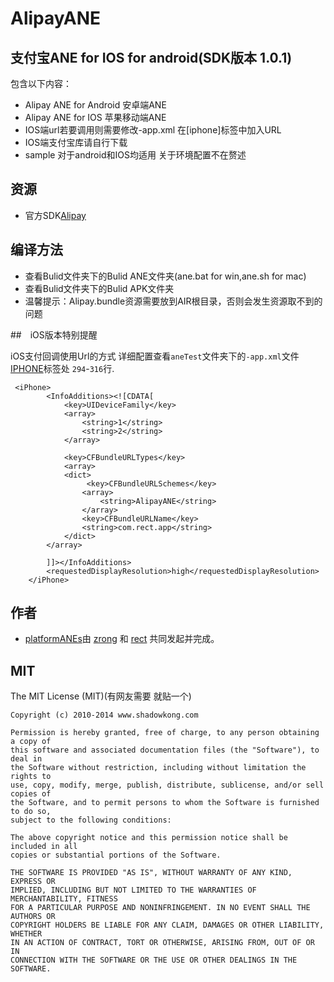 ﻿AlipayANE
=========

## 支付宝ANE  for IOS for android(SDK版本 1.0.1)
包含以下内容：
* Alipay ANE for Android 安卓端ANE
* Alipay ANE for IOS 苹果移动端ANE
* IOS端url若要调用则需要修改-app.xml 在[iphone]标签中加入URL
* IOS端支付宝库请自行下载
* sample 对于android和IOS均适用 关于环境配置不在赘述

## 资源

* 官方SDK[Alipay](http://club.alipay.com/read-htm-tid-9976972.html) 

## 编译方法
* 查看Bulid文件夹下的Bulid ANE文件夹(ane.bat for win,ane.sh for mac)
* 查看Bulid文件夹下的Bulid APK文件夹
* 温馨提示：Alipay.bundle资源需要放到AIR根目录，否则会发生资源取不到的问题

##　iOS版本特别提醒

iOS支付回调使用Url的方式  详细配置查看`aneTest`文件夹下的`-app.xml`文件 [IPHONE](https://github.com/platformanes/AlipayANE/blob/master/aneTest/src/AlipaySample-app.xml)标签处
`294`-`316`行.

```
 <iPhone>
        <InfoAdditions><![CDATA[
			<key>UIDeviceFamily</key>
			<array>
				<string>1</string>
				<string>2</string>
			</array>
			
			<key>CFBundleURLTypes</key> 
			<array> 
	    	<dict> 
	        	 <key>CFBundleURLSchemes</key> 
    	    	<array> 
        		    <string>AlipayANE</string> 
    	    	</array> 
    	    	<key>CFBundleURLName</key> 
    	    	<string>com.rect.app</string> 
    		</dict> 
		</array>

		]]></InfoAdditions>
        <requestedDisplayResolution>high</requestedDisplayResolution>
    </iPhone>
```

## 作者

* [platformANEs](https://github.com/platformanes)由 [zrong](http://zengrong.net) 和 [rect](http://www.shadowkong.com/) 共同发起并完成。

## MIT 

The MIT License (MIT)(有网友需要 就贴一个)

    Copyright (c) 2010-2014 www.shadowkong.com
    
    Permission is hereby granted, free of charge, to any person obtaining a copy of
    this software and associated documentation files (the "Software"), to deal in
    the Software without restriction, including without limitation the rights to
    use, copy, modify, merge, publish, distribute, sublicense, and/or sell copies of
    the Software, and to permit persons to whom the Software is furnished to do so,
    subject to the following conditions:
    
    The above copyright notice and this permission notice shall be included in all
    copies or substantial portions of the Software.
    
    THE SOFTWARE IS PROVIDED "AS IS", WITHOUT WARRANTY OF ANY KIND, EXPRESS OR
    IMPLIED, INCLUDING BUT NOT LIMITED TO THE WARRANTIES OF MERCHANTABILITY, FITNESS
    FOR A PARTICULAR PURPOSE AND NONINFRINGEMENT. IN NO EVENT SHALL THE AUTHORS OR
    COPYRIGHT HOLDERS BE LIABLE FOR ANY CLAIM, DAMAGES OR OTHER LIABILITY, WHETHER
    IN AN ACTION OF CONTRACT, TORT OR OTHERWISE, ARISING FROM, OUT OF OR IN
    CONNECTION WITH THE SOFTWARE OR THE USE OR OTHER DEALINGS IN THE SOFTWARE.
